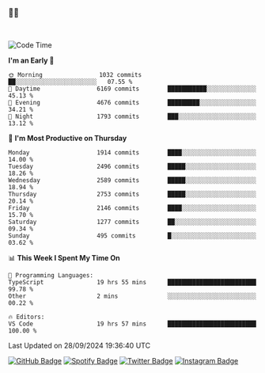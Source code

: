 ### 🤙🍺

<!-- <a href="https://github-readme-stats.vercel.app/api?username=hzak2xx&count_private=true&show_icons=true&theme=dracula">
  <img align="center" src="https://github-readme-stats.vercel.app/api?username=hzak2xx&count_private=true&show_icons=true&theme=dracula" />
</a>
</br> -->
</br>

<!--START_SECTION:waka-->
![Code Time](http://img.shields.io/badge/Code%20Time-3%2C573%20hrs%2036%20mins-blue)

**I'm an Early 🐤** 

```text
🌞 Morning                1032 commits        ██░░░░░░░░░░░░░░░░░░░░░░░   07.55 % 
🌆 Daytime                6169 commits        ███████████░░░░░░░░░░░░░░   45.13 % 
🌃 Evening                4676 commits        █████████░░░░░░░░░░░░░░░░   34.21 % 
🌙 Night                  1793 commits        ███░░░░░░░░░░░░░░░░░░░░░░   13.12 % 
```
📅 **I'm Most Productive on Thursday** 

```text
Monday                   1914 commits        ████░░░░░░░░░░░░░░░░░░░░░   14.00 % 
Tuesday                  2496 commits        █████░░░░░░░░░░░░░░░░░░░░   18.26 % 
Wednesday                2589 commits        █████░░░░░░░░░░░░░░░░░░░░   18.94 % 
Thursday                 2753 commits        █████░░░░░░░░░░░░░░░░░░░░   20.14 % 
Friday                   2146 commits        ████░░░░░░░░░░░░░░░░░░░░░   15.70 % 
Saturday                 1277 commits        ██░░░░░░░░░░░░░░░░░░░░░░░   09.34 % 
Sunday                   495 commits         █░░░░░░░░░░░░░░░░░░░░░░░░   03.62 % 
```


📊 **This Week I Spent My Time On** 

```text
💬 Programming Languages: 
TypeScript               19 hrs 55 mins      █████████████████████████   99.78 % 
Other                    2 mins              ░░░░░░░░░░░░░░░░░░░░░░░░░   00.22 % 

🔥 Editors: 
VS Code                  19 hrs 57 mins      █████████████████████████   100.00 % 
```


 Last Updated on 28/09/2024 19:36:40 UTC
<!--END_SECTION:waka-->

[![GitHub Badge](https://img.shields.io/badge/GitHub-100000?style=for-the-badge&logo=github&logoColor=white)](https://github.com/hzak2xx)
[![Spotify Badge](https://img.shields.io/badge/Spotify-1ED760?&style=for-the-badge&logo=spotify&logoColor=white)](https://open.spotify.com/user/uf90s6sbbh75a1mt44clkhkvf)
[![Twitter Badge](https://img.shields.io/badge/Twitter-1DA1F2?style=for-the-badge&logo=twitter&logoColor=white)](https://twitter.com/hzak2xx)
[![Instagram Badge](https://img.shields.io/badge/Instagram-E4405F?style=for-the-badge&logo=instagram&logoColor=white)](https://www.instagram.com/hzak2xx/)
